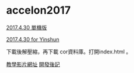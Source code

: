 # accelon2017

[2017.4.30 單機版](http://ya.ksana.tw/yinshun/release/accelon20170430.zip)

[2017.4.30 for Yinshun](http://ya.ksana.tw/yinshun/release/yinshun20170430.zip)

下載後解壓縮，再下載 cor資料庫。打開index.html 。

[教學影片網址](https://www.youtube.com/channel/UCKcE504qtlZ4Q8xbyGdZ0iA)
[開發後記](https://docs.google.com/document/d/12Weq3HJAfAxDkkhZG5rhidXZZv3dLKsjv6wqhGCeIVM)
